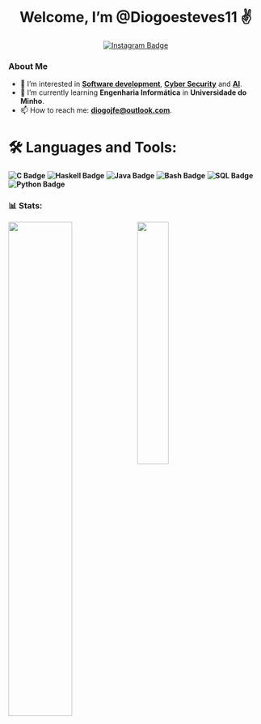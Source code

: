 <div id="header" align="center">
  <h1> Welcome, I’m @Diogoesteves11 ✌️</h1>
  <div id="badges" align = "center">
  <a href="https://www.instagram.com/diogoesteves.11/">
  <img src="https://img.shields.io/badge/Instagram-purple?style=for-the-badge&logo=instagram&logoColor=white" alt="Instagram Badge"/>
  </a>
  </div>
  <img src="https://komarev.com/ghpvc/?username=Diogoesteves11&style=flat-square&color=blue" alt=""/>
</div>


### About Me

- 👀 I’m interested in **[Software development](https://github.com/topics/software-development)**, **[Cyber Security](https://github.com/topics/cyber-security)** and **[AI](https://github.com/topics/artificial-intelligence)**.
- 🌱 I’m currently learning **Engenharia Informática** in **Universidade do Minho**.
- 📫 How to reach me: **[diogojfe@outlook.com](mailto:diogojfe@outlook.com)**.

# 🛠️ Languages and Tools:
**![C Badge](https://img.shields.io/badge/C-blue?style=for-the-badge&logo=C&logoColor=white)**
**![Haskell Badge](https://img.shields.io/badge/Haskell-purple?style=for-the-badge&logo=haskell&logoColor=white)**
**![Java Badge](https://img.shields.io/badge/Java-orange?style=for-the-badge&logo=java&logoColor=white)**
**![Bash Badge](https://img.shields.io/badge/Bash-black?style=for-the-badge&logo=GNU%20Bash&logoColor=white)**
**![SQL Badge](https://img.shields.io/badge/SQL-blue?style=for-the-badge&logo=postgresql&logoColor=white)**
**![Python Badge](https://img.shields.io/badge/Python-yellow?style=for-the-badge&logo=python&logoColor=white)**



### 📊 Stats:
<img align="left" src="https://github-readme-stats.vercel.app/api?username=Diogoesteves11&show_icons=true&theme=radical&bg_color=00000000" width="50%"/>
<img align="left" src="https://github-readme-stats.vercel.app/api/top-langs/?username=Diogoesteves11&show_icons=true&theme=radical&bg_color=00000000" width="35%"/>

 
